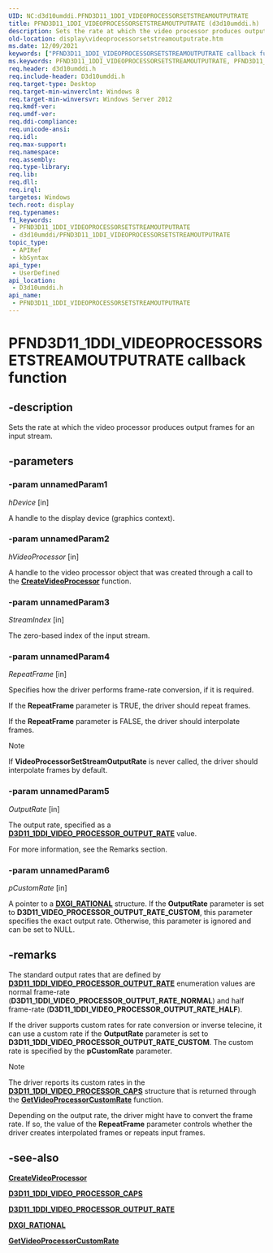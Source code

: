 ```yaml
---
UID: NC:d3d10umddi.PFND3D11_1DDI_VIDEOPROCESSORSETSTREAMOUTPUTRATE
title: PFND3D11_1DDI_VIDEOPROCESSORSETSTREAMOUTPUTRATE (d3d10umddi.h)
description: Sets the rate at which the video processor produces output frames for an input stream.
old-location: display\videoprocessorsetstreamoutputrate.htm
ms.date: 12/09/2021
keywords: ["PFND3D11_1DDI_VIDEOPROCESSORSETSTREAMOUTPUTRATE callback function"]
ms.keywords: PFND3D11_1DDI_VIDEOPROCESSORSETSTREAMOUTPUTRATE, PFND3D11_1DDI_VIDEOPROCESSORSETSTREAMOUTPUTRATE callback, d3d10umddi/pfnVideoProcessorSetStreamOutputRate, display.videoprocessorsetstreamoutputrate, pfnVideoProcessorSetStreamOutputRate, pfnVideoProcessorSetStreamOutputRate callback function [Display Devices]
req.header: d3d10umddi.h
req.include-header: D3d10umddi.h
req.target-type: Desktop
req.target-min-winverclnt: Windows 8
req.target-min-winversvr: Windows Server 2012
req.kmdf-ver: 
req.umdf-ver: 
req.ddi-compliance: 
req.unicode-ansi: 
req.idl: 
req.max-support: 
req.namespace: 
req.assembly: 
req.type-library: 
req.lib: 
req.dll: 
req.irql: 
targetos: Windows
tech.root: display
req.typenames: 
f1_keywords:
 - PFND3D11_1DDI_VIDEOPROCESSORSETSTREAMOUTPUTRATE
 - d3d10umddi/PFND3D11_1DDI_VIDEOPROCESSORSETSTREAMOUTPUTRATE
topic_type:
 - APIRef
 - kbSyntax
api_type:
 - UserDefined
api_location:
 - D3d10umddi.h
api_name:
 - PFND3D11_1DDI_VIDEOPROCESSORSETSTREAMOUTPUTRATE
---
```


# PFND3D11_1DDI_VIDEOPROCESSORSETSTREAMOUTPUTRATE callback function

## -description

Sets the rate at which the video processor produces output frames for an input stream.

## -parameters

### -param unnamedParam1

*hDevice* [in]

A handle to the display device (graphics context).

### -param unnamedParam2

*hVideoProcessor* [in]

A handle to the video processor object that was created through a call to the [**CreateVideoProcessor**](nc-d3d10umddi-pfnd3d11_1ddi_createvideoprocessor.md) function.

### -param unnamedParam3

*StreamIndex* [in]

The zero-based index of the input stream.

### -param unnamedParam4

*RepeatFrame* [in]

Specifies how the driver performs frame-rate conversion, if it is required.

If the **RepeatFrame** parameter is TRUE, the driver should repeat frames.

If the **RepeatFrame** parameter is FALSE,  the driver should interpolate frames.

> [!NOTE]
>
> If **VideoProcessorSetStreamOutputRate** is never called, the driver should interpolate frames by default.

### -param unnamedParam5

*OutputRate* [in]

The output rate, specified as a [**D3D11_1DDI_VIDEO_PROCESSOR_OUTPUT_RATE**](ne-d3d10umddi-d3d11_1ddi_video_processor_output_rate.md) value.

For more information, see the Remarks section.

### -param unnamedParam6

*pCustomRate* [in]

A pointer to a [**DXGI_RATIONAL**](/windows/win32/api/dxgicommon/ns-dxgicommon-dxgi_rational) structure. If the **OutputRate** parameter is set to **D3D11_VIDEO_PROCESSOR_OUTPUT_RATE_CUSTOM**, this parameter specifies the exact output rate. Otherwise, this parameter is ignored and can be set to NULL.

## -remarks

The standard output rates that are defined by [**D3D11_1DDI_VIDEO_PROCESSOR_OUTPUT_RATE**](ne-d3d10umddi-d3d11_1ddi_video_processor_output_rate.md) enumeration values are normal frame-rate (**D3D11_1DDI_VIDEO_PROCESSOR_OUTPUT_RATE_NORMAL**) and half frame-rate (**D3D11_1DDI_VIDEO_PROCESSOR_OUTPUT_RATE_HALF**).

If the driver supports custom rates for rate conversion or inverse telecine, it can use a custom rate if the **OutputRate** parameter is set to **D3D11_1DDI_VIDEO_PROCESSOR_OUTPUT_RATE_CUSTOM**. The custom rate is specified by the **pCustomRate** parameter.

> [!NOTE]
>
> The driver reports its custom rates  in the [**D3D11_1DDI_VIDEO_PROCESSOR_CAPS**](ns-d3d10umddi-d3d11_1ddi_video_processor_caps.md) structure that is returned through the [**GetVideoProcessorCustomRate**](nc-d3d10umddi-pfnd3d11_1ddi_getvideoprocessorcustomrate.md) function.

Depending on the output rate, the driver might have to convert the frame rate. If so, the value of the **RepeatFrame** parameter controls whether the driver creates interpolated frames or repeats input frames.

## -see-also

[**CreateVideoProcessor**](nc-d3d10umddi-pfnd3d11_1ddi_createvideoprocessor.md)

[**D3D11_1DDI_VIDEO_PROCESSOR_CAPS**](ns-d3d10umddi-d3d11_1ddi_video_processor_caps.md)

[**D3D11_1DDI_VIDEO_PROCESSOR_OUTPUT_RATE**](ne-d3d10umddi-d3d11_1ddi_video_processor_output_rate.md)

[**DXGI_RATIONAL**](/windows/win32/api/dxgicommon/ns-dxgicommon-dxgi_rational)

[**GetVideoProcessorCustomRate**](nc-d3d10umddi-pfnd3d11_1ddi_getvideoprocessorcustomrate.md)
